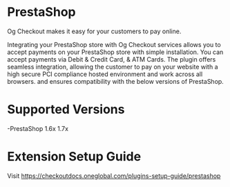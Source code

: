 # PrestaShop
Og Checkout makes it easy for your customers to pay online.

Integrating your PrestaShop store with Og Checkout services allows you to accept payments on your PrestaShop store with simple installation. You can accept payments via Debit & Credit Card, & ATM Cards. The plugin offers seamless integration, allowing the customer to pay on your website with a high secure PCI compliance hosted environment and work across all browsers. and ensures compatibility with the below versions of PrestaShop.

# Supported Versions
-PrestaShop 1.6x 1.7x

# Extension Setup Guide
Visit https://checkoutdocs.oneglobal.com/plugins-setup-guide/prestashop
